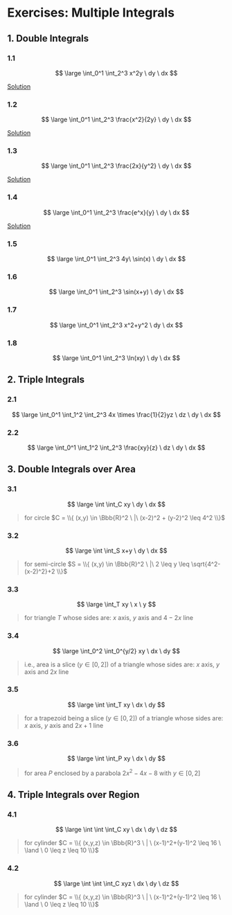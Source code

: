 # Exercises: Multiple Integrals

## 1. Double Integrals

### 1.1

$$
\large
\int_0^1 \int_2^3 x^2y \ dy \ dx
$$

[Solution](https://github.com/damianc/math-notes/blob/master/_excercises/integrals/multiple-integrals/ex-1-1.md)

### 1.2

$$
\large
\int_0^1 \int_2^3 \frac{x^2}{2y} \ dy \ dx
$$

[Solution](https://github.com/damianc/math-notes/blob/master/_excercises/integrals/multiple-integrals/ex-1-2.md)

### 1.3

$$
\large
\int_0^1 \int_2^3 \frac{2x}{y^2} \ dy \ dx
$$

[Solution](https://github.com/damianc/math-notes/blob/master/_excercises/integrals/multiple-integrals/ex-1-3.md)

### 1.4

$$
\large
\int_0^1 \int_2^3 \frac{e^x}{y} \ dy \ dx
$$

[Solution](https://github.com/damianc/math-notes/blob/master/_excercises/integrals/multiple-integrals/ex-1-4.md)

### 1.5

$$
\large
\int_0^1 \int_2^3 4y\ \sin(x) \ dy \ dx
$$

### 1.6

$$
\large
\int_0^1 \int_2^3 \sin(x+y) \ dy \ dx
$$

### 1.7

$$
\large
\int_0^1 \int_2^3 x^2+y^2 \ dy \ dx
$$

### 1.8

$$
\large
\int_0^1 \int_2^3 \ln(xy) \ dy \ dx
$$

## 2. Triple Integrals

### 2.1

$$
\large
\int_0^1 \int_1^2 \int_2^3
4x \times \frac{1}{2}yz
\ dz \ dy \ dx
$$

### 2.2

$$
\large
\int_0^1 \int_1^2 \int_2^3
\frac{xy}{z}
\ dz \ dy \ dx
$$

## 3. Double Integrals over Area

### 3.1

$$
\large
\int \int_C xy \ dy \ dx
$$

> for circle $C = \\{ (x,y) \in \Bbb{R}^2 \ |\ (x-2)^2 + (y-2)^2 \leq 4^2 \\}$

### 3.2

$$
\large
\int \int_S x+y \ dy \ dx
$$

> for semi-circle $S = \\{ (x,y) \in \Bbb{R}^2 \ |\ 2 \leq y \leq \sqrt{4^2-(x-2)^2}+2 \\}$

### 3.3

$$
\large
\int_T xy \ x \ y
$$

> for triangle $T$ whose sides are: $x$ axis, $y$ axis and $4-2x$ line

### 3.4

$$
\large
\int_0^2 \int_0^{y/2} xy \ dx \ dy
$$

> i.e., area is a slice ($y \in [0,2]$) of a triangle whose sides are: $x$ axis, $y$ axis and $2x$ line

### 3.5

$$
\large
\int \int_T xy \ dx \ dy
$$

> for a trapezoid being a slice ($y \in [0,2]$) of a triangle whose sides are: $x$ axis, $y$ axis and $2x+1$ line

### 3.6

$$
\large
\int \int_P xy \ dx \ dy
$$

> for area $P$ enclosed by a parabola $2x^2-4x-8$ with $y \in [0,2]$

## 4. Triple Integrals over Region

### 4.1

$$
\large
\int \int \int_C xy \ dx \ dy \ dz
$$

> for cylinder $C = \\{ (x,y,z) \in \Bbb{R}^3 \ | \ (x-1)^2+(y-1)^2 \leq 16 \ \land \ 0 \leq z \leq 10 \\}$

### 4.2

$$
\large
\int \int \int_C xyz \ dx \ dy \ dz
$$

> for cylinder $C = \\{ (x,y,z) \in \Bbb{R}^3 \ | \ (x-1)^2+(y-1)^2 \leq 16 \ \land \ 0 \leq z \leq 10 \\}$
